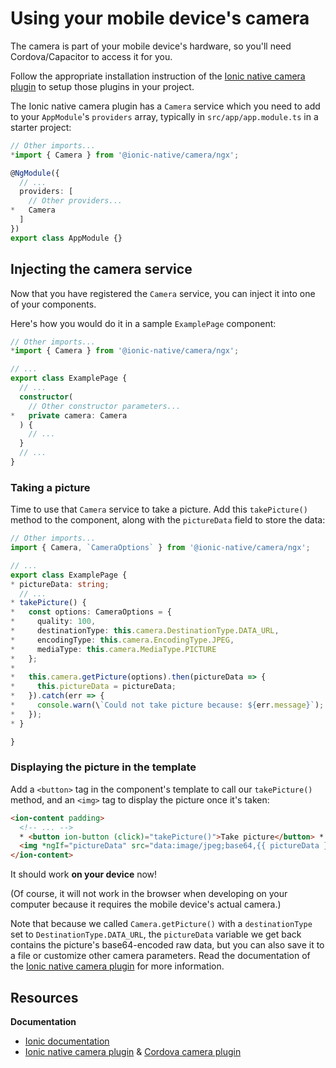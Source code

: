# Using your mobile device's camera

The camera is part of your mobile device's hardware,
so you'll need Cordova/Capacitor to access it for you.

Follow the appropriate installation instruction of the [Ionic native camera plugin][ionic-native-camera] to setup those plugins in your project.

The Ionic native camera plugin has a `Camera` service which you need to add to your `AppModule`'s `providers` array,
typically in `src/app/app.module.ts` in a starter project:

```ts
// Other imports...
*import { Camera } from '@ionic-native/camera/ngx';

@NgModule({
  // ...
  providers: [
    // Other providers...
*   Camera
  ]
})
export class AppModule {}
```

## Injecting the camera service

Now that you have registered the `Camera` service,
you can inject it into one of your components.

Here's how you would do it in a sample `ExamplePage` component:

```ts
// Other imports...
*import { Camera } from '@ionic-native/camera/ngx';

// ...
export class ExamplePage {
  // ...
  constructor(
    // Other constructor parameters...
*   private camera: Camera
  ) {
    // ...
  }
  // ...
}
```

### Taking a picture

Time to use that `Camera` service to take a picture.
Add this `takePicture()` method to the component,
along with the `pictureData` field to store the data:

```ts
// Other imports...
import { Camera, `CameraOptions` } from '@ionic-native/camera/ngx';

// ...
export class ExamplePage {
* pictureData: string;
  // ...
* takePicture() {
*   const options: CameraOptions = {
*     quality: 100,
*     destinationType: this.camera.DestinationType.DATA_URL,
*     encodingType: this.camera.EncodingType.JPEG,
*     mediaType: this.camera.MediaType.PICTURE
*   };
*
*   this.camera.getPicture(options).then(pictureData => {
*     this.pictureData = pictureData;
*   }).catch(err => {
*     console.warn(\`Could not take picture because: ${err.message}`);
*   });
* }

}
```

### Displaying the picture in the template

Add a `<button>` tag in the component's template to call our `takePicture()` method,
and an `<img>` tag to display the picture once it's taken:

```html
<ion-content padding>
  <!-- ... -->
  * <button ion-button (click)="takePicture()">Take picture</button> *
  <img *ngIf="pictureData" src="data:image/jpeg;base64,{{ pictureData }}" />
</ion-content>
```

It should work **on your device** now!

(Of course, it will not work in the browser when developing on your computer because it requires the mobile device's actual camera.)

Note that because we called `Camera.getPicture()` with a `destinationType` set to `DestinationType.DATA_URL`,
the `pictureData` variable we get back contains the picture's base64-encoded raw data,
but you can also save it to a file or customize other camera parameters.
Read the documentation of the [Ionic native camera plugin][ionic-native-camera] for more information.

## Resources

**Documentation**

- [Ionic documentation][ionic-docs]
- [Ionic native camera plugin][ionic-native-camera] & [Cordova camera plugin][cordova-camera]

[cordova]: https://cordova.apache.org
[cordova-camera]: https://github.com/apache/cordova-plugin-camera
[cordova-geolocation]: https://github.com/apache/cordova-plugin-geolocation
[definitely-typed]: http://definitelytyped.org
[ionic]: http://ionicframework.com
[ionic-docs]: https://ionicframework.com/docs/
[ionic-native-camera]: https://ionicframework.com/docs/native/camera/
[ionic-native-geolocation]: https://ionicframework.com/docs/native/geolocation/
[html-geolocation]: https://developer.mozilla.org/en-US/docs/Web/API/Geolocation/Using_geolocation
[leaflet]: http://leafletjs.com
[leaflet-map]: http://leafletjs.com/reference-1.3.0.html#map-example
[leaflet-map-events]: http://leafletjs.com/reference-1.3.0.html#map-event
[leaflet-marker]: http://leafletjs.com/reference-1.3.0.html#marker
[leaflet-tooltip]: http://leafletjs.com/reference-1.3.0.html#tooltip
[ngx-leaflet]: https://github.com/Asymmetrik/ngx-leaflet#readme
